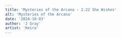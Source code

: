 ```yaml
---
title: 'Mysteries of the Arcana - 2.22 She Wishes'
alt: 'Mysteries of the Arcana'
date: '2024-10-03'
author: 'J Gray'
artist: 'Keira'
---
```


